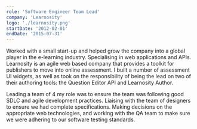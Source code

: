```yaml
---
role: 'Software Engineer Team Lead'
company: 'Learnosity'
logo: './learnosity.png'
startDate: '2012-02-01'
endDate: '2015-07-31'
---
```


Worked with a small start-up and helped grow the company into a global player in the e-learning industry. Specialising in web applications and APIs. Learnosity is an agile web based company that provides a toolkit for publishers to move into online assessment. I built a number of assessment UI widgets, as well as took on the responsibility of being the lead on two of their authoring tools: the Question Editor API and Learnosity Author.

Leading a team of 4 my role was to ensure the team was following good SDLC and agile development practices. Liaising with the team of designers to ensure we had complete specifications. Making decisions on the appropriate web technologies, and working with the QA team to make sure we were adhering to our software testing standards.
